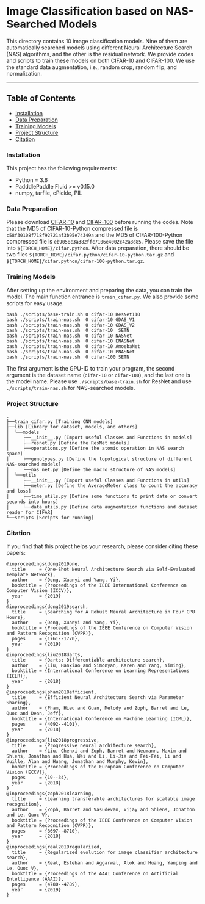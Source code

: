 # Image Classification based on NAS-Searched Models

This directory contains 10 image classification models.
Nine of them are automatically searched models using different Neural Architecture Search (NAS) algorithms, and the other is the residual network.
We provide codes and scripts to train these models on both CIFAR-10 and CIFAR-100.
We use the standard data augmentation, i.e., random crop, random flip, and normalization.

---
## Table of Contents
- [Installation](#installation)
- [Data Preparation](#data-preparation)
- [Training Models](#training-models)
- [Project Structure](#project-structure)
- [Citation](#citation)


### Installation
This project has the following requirements:
- Python = 3.6
- PadddlePaddle Fluid >= v0.15.0
- numpy, tarfile, cPickle, PIL


### Data Preparation
Please download [CIFAR-10](https://dataset.bj.bcebos.com/cifar/cifar-10-python.tar.gz) and [CIFAR-100](https://dataset.bj.bcebos.com/cifar/cifar-100-python.tar.gz) before running the codes.
Note that the MD5 of CIFAR-10-Python compressed file is `c58f30108f718f92721af3b95e74349a` and the MD5 of CIFAR-100-Python compressed file is `eb9058c3a382ffc7106e4002c42a8d85`.
Please save the file into `${TORCH_HOME}/cifar.python`.
After data preparation, there should be two files `${TORCH_HOME}/cifar.python/cifar-10-python.tar.gz` and `${TORCH_HOME}/cifar.python/cifar-100-python.tar.gz`.


### Training Models

After setting up the environment and preparing the data, you can train the model. The main function entrance is `train_cifar.py`. We also provide some scripts for easy usage.
```
bash ./scripts/base-train.sh 0 cifar-10 ResNet110
bash ./scripts/train-nas.sh  0 cifar-10 GDAS_V1
bash ./scripts/train-nas.sh  0 cifar-10 GDAS_V2
bash ./scripts/train-nas.sh  0 cifar-10  SETN
bash ./scripts/train-nas.sh  0 cifar-10 NASNet
bash ./scripts/train-nas.sh  0 cifar-10 ENASNet
bash ./scripts/train-nas.sh  0 cifar-10 AmoebaNet
bash ./scripts/train-nas.sh  0 cifar-10 PNASNet
bash ./scripts/train-nas.sh  0 cifar-100 SETN
```
The first argument is the GPU-ID to train your program, the second argument is the dataset name (`cifar-10` or `cifar-100`), and the last one is the model name.
Please use `./scripts/base-train.sh` for ResNet and use `./scripts/train-nas.sh` for NAS-searched models.


### Project Structure
```
.
├──train_cifar.py [Training CNN models]
├──lib [Library for dataset, models, and others]
│  └──models  
│     ├──__init__.py [Import useful Classes and Functions in models]  
│     ├──resnet.py [Define the ResNet models]
│     ├──operations.py [Define the atomic operation in NAS search space]
│     ├──genotypes.py [Define the topological structure of different NAS-searched models]
│     └──nas_net.py [Define the macro structure of NAS models]
│  └──utils
│     ├──__init__.py [Import useful Classes and Functions in utils]  
│     ├──meter.py [Define the AverageMeter class to count the accuracy and loss]
│     ├──time_utils.py [Define some functions to print date or convert seconds into hours]
│     └──data_utils.py [Define data augmentation functions and dataset reader for CIFAR]
└──scripts [Scripts for running]  
```


### Citation
If you find that this project helps your research, please consider citing these papers:
```
@inproceedings{dong2019one,
  title     = {One-Shot Neural Architecture Search via Self-Evaluated Template Network},
  author    = {Dong, Xuanyi and Yang, Yi},
  booktitle = {Proceedings of the IEEE International Conference on Computer Vision (ICCV)},
  year      = {2019}
}
@inproceedings{dong2019search,
  title     = {Searching for A Robust Neural Architecture in Four GPU Hours},
  author    = {Dong, Xuanyi and Yang, Yi},
  booktitle = {Proceedings of the IEEE Conference on Computer Vision and Pattern Recognition (CVPR)},
  pages     = {1761--1770},
  year      = {2019}
}
@inproceedings{liu2018darts,
  title     = {Darts: Differentiable architecture search},
  author    = {Liu, Hanxiao and Simonyan, Karen and Yang, Yiming},
  booktitle = {International Conference on Learning Representations (ICLR)},
  year      = {2018}
}
@inproceedings{pham2018efficient,
  title     = {Efficient Neural Architecture Search via Parameter Sharing},
  author    = {Pham, Hieu and Guan, Melody and Zoph, Barret and Le, Quoc and Dean, Jeff},
  booktitle = {International Conference on Machine Learning (ICML)},
  pages     = {4092--4101},
  year      = {2018}
}
@inproceedings{liu2018progressive,
  title     = {Progressive neural architecture search},
  author    = {Liu, Chenxi and Zoph, Barret and Neumann, Maxim and Shlens, Jonathon and Hua, Wei and Li, Li-Jia and Fei-Fei, Li and Yuille, Alan and Huang, Jonathan and Murphy, Kevin},
  booktitle = {Proceedings of the European Conference on Computer Vision (ECCV)},
  pages     = {19--34},
  year      = {2018}
}
@inproceedings{zoph2018learning,
  title     = {Learning transferable architectures for scalable image recognition},
  author    = {Zoph, Barret and Vasudevan, Vijay and Shlens, Jonathon and Le, Quoc V},
  booktitle = {Proceedings of the IEEE Conference on Computer Vision and Pattern Recognition (CVPR)},
  pages     = {8697--8710},
  year      = {2018}
}
@inproceedings{real2019regularized,
  title     = {Regularized evolution for image classifier architecture search},
  author    = {Real, Esteban and Aggarwal, Alok and Huang, Yanping and Le, Quoc V},
  booktitle = {Proceedings of the AAAI Conference on Artificial Intelligence (AAAI)},
  pages     = {4780--4789},
  year      = {2019}
}
```
